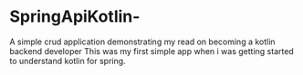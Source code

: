 # SpringApiKotlin-

A simple crud application demonstrating my read on becoming a kotlin backend developer
This was my first simple app when i was getting started to understand kotlin for spring.
